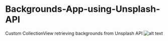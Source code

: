 # Backgrounds-App-using-Unsplash-API
Custom CollectionView retrieving backgrounds from Unsplash API
![alt text](1.png "1")
